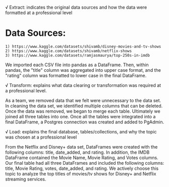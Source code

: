 √ Extract: indicates the original data sources and how the data were formatted at a professional level

# Data Sources: 
    1) https://www.kaggle.com/datasets/shivamb/disney-movies-and-tv-shows
    2) https://www.kaggle.com/datasets/shivamb/netflix-shows
    3) https://www.kaggle.com/datasets/ramjasmaurya/top-250s-in-imdb

We imported each CSV file into pandas as a DataFrame. Then, within pandas, the "title" column was aggregated into upper case format, and the "rating" column was formatted to lower case in the final DataFrame.   

√ Transform: explains what data clearing or transformation was required at a professional level.

As a team, we removed data that we felt were unnecessary to the data set. In cleaning the data set, we identified multiple columns that can be deleted. Once the data was removed, we began to merge each table. Ultimately we joined all three tables into one. Once all the tables were integrated into a final DataFrame, a Postgres connection was created and added to PgAdmin.

√ Load: explains the final database, tables/collections, and why the topic was chosen at a professional level

From the Netflix and Disney+ data set, DataFrames were created with the following columns: title, date_added, and rating. In addition, the IMDB DataFrame contained the Movie Name, Movie Rating, and Votes columns. Our final table had all three DataFrames and included the following columns: title, Movie Rating, votes, date_added, and rating. We actively choose this topic to analyze the top titles of movies/tv shows for Disney+ and Netflix streaming services. 

